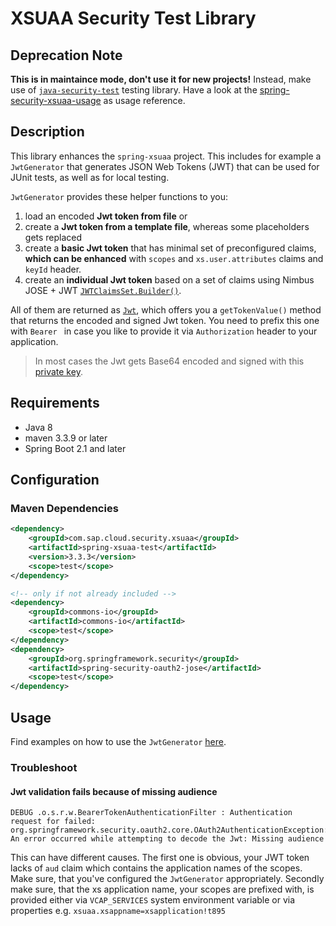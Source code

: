 # XSUAA Security Test Library

## Deprecation Note
**This is in maintaince mode, don't use it for new projects!**
Instead, make use of [`java-security-test`](/java-security-test) testing library. Have a look at the [spring-security-xsuaa-usage](/samples/spring-security-xsuaa-usage) as usage reference.

## Description
This library enhances the `spring-xsuaa` project.
This includes for example a `JwtGenerator` that generates JSON Web Tokens (JWT) that can be used for JUnit tests, as well as for local testing.

 `JwtGenerator` provides these helper functions to you:
 1. load an encoded **Jwt token from file** or
 1. create a **Jwt token from a template file**, whereas some placeholders gets replaced
 1. create a **basic Jwt token** that has minimal set of preconfigured claims, **which can be enhanced** with `scopes` and `xs.user.attributes` claims and `keyId` header.
 1. create an **individual Jwt token** based on a set of claims using Nimbus JOSE + JWT [`JWTClaimsSet.Builder()`](http://www.javadoc.io/doc/com.nimbusds/nimbus-jose-jwt/6.5.1).

 All of them are returned as [`Jwt`](https://docs.spring.io/spring-security/site/docs/current/api/org/springframework/security/oauth2/jwt/Jwt.html), which offers you a `getTokenValue()` method that returns the encoded and signed Jwt token. You need to prefix this one with `Bearer ` in case you like to provide it via `Authorization` header to your application.

 > In most cases the Jwt gets Base64 encoded and signed with this [private key](src/main/resources/spring-xsuaa-privateKey.txt).


## Requirements
- Java 8
- maven 3.3.9 or later
- Spring Boot 2.1 and later

## Configuration

### Maven Dependencies
```xml
<dependency>
    <groupId>com.sap.cloud.security.xsuaa</groupId>
    <artifactId>spring-xsuaa-test</artifactId>
    <version>3.3.3</version>
    <scope>test</scope>
</dependency>

<!-- only if not already included -->
<dependency>
    <groupId>commons-io</groupId>
    <artifactId>commons-io</artifactId>
    <scope>test</scope>
</dependency>
<dependency>
    <groupId>org.springframework.security</groupId>
    <artifactId>spring-security-oauth2-jose</artifactId>
    <scope>test</scope>
</dependency>
```

## Usage
Find examples on how to use the `JwtGenerator` [here](src/test/java/com/sap/cloud/security/xsuaa/test/JwtGeneratorTest.java).

### Troubleshoot

#### Jwt validation fails because of missing audience
```
DEBUG .o.s.r.w.BearerTokenAuthenticationFilter : Authentication request for failed: org.springframework.security.oauth2.core.OAuth2AuthenticationException: An error occurred while attempting to decode the Jwt: Missing audience
```

This can have different causes. The first one is obvious, your JWT token lacks of `aud` claim which contains the application names of the scopes. Make sure, that you've configured the `JwtGenerator` appropriately. Secondly make sure, that the xs application name, your scopes are prefixed with, is provided either via `VCAP_SERVICES` system environment variable or via properties e.g. `xsuaa.xsappname=xsapplication!t895`
